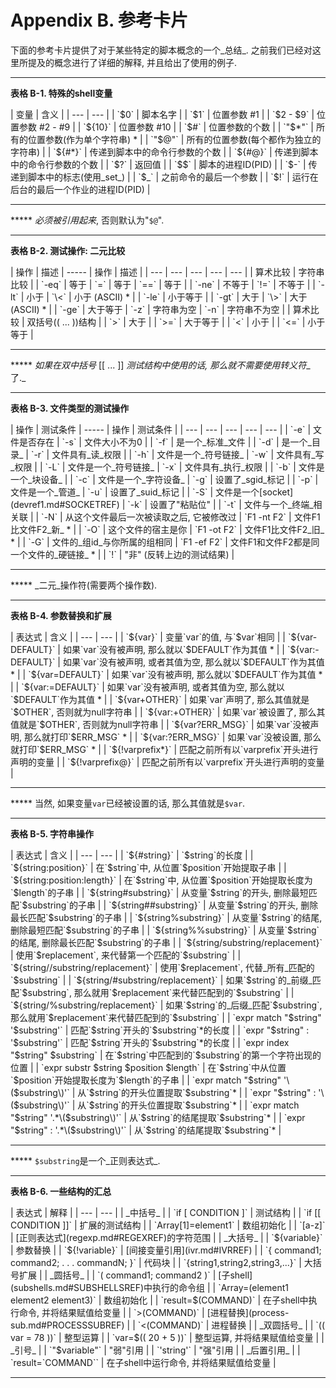 # Appendix B. 参考卡片

下面的参考卡片提供了对于某些特定的脚本概念的一个_总结_. 之前我们已经对这里所提及的概念进行了详细的解释, 并且给出了使用的例子.

* * *

**表格 B-1\. 特殊的shell变量**

<colgroup><col><col></colgroup>
| 变量 | 含义 |
| --- | --- |
| `$0` | 脚本名字 |
| `$1` | 位置参数 #1 |
| `$2 - $9` | 位置参数 #2 - #9 |
| `${10}` | 位置参数 #10 |
| `$#` | 位置参数的个数 |
| `"$*"` | 所有的位置参数(作为单个字符串) * |
| `"$@"` | 所有的位置参数(每个都作为独立的字符串) |
| `${#*}` | 传递到脚本中的命令行参数的个数 |
| `${#@}` | 传递到脚本中的命令行参数的个数 |
| `$?` | 返回值 |
| `$$` | 脚本的进程ID(PID) |
| `$-` | 传递到脚本中的标志(使用_set_) |
| `$_` | 之前命令的最后一个参数 |
| `$!` | 运行在后台的最后一个作业的进程ID(PID) |

* * *

***** _必须被引用起来_, 否则默认为<span class="QUOTE">"`$@`"</span>.

* * *

**表格 B-2\. 测试操作: 二元比较**

<colgroup><col><col><col><col><col></colgroup>
| 操作 | 描述 | ----- | 操作 | 描述 |
| --- | --- | --- | --- | --- |
| 算术比较 | 字符串比较 |
| `-eq` | 等于 | `=` | 等于 |
 `==` | 等于 |
| `-ne` | 不等于 | `!=` | 不等于 |
| `-lt` | 小于 | `\<` | 小于 (ASCII) * |
| `-le` | 小于等于 |
| `-gt` | 大于 | `\>` | 大于 (ASCII) * |
| `-ge` | 大于等于 |
 `-z` | 字符串为空 |
 `-n` | 字符串不为空 |
| 算术比较 | 双括号(( ... ))结构 |
| `>` | 大于 |
| `>=` | 大于等于 |
| `<` | 小于 |
| `<=` | 小于等于 |

* * *

***** _如果在双中括号_ [[ ... ]] _测试结构中使用的话, 那么就不需要使用转义符_\_了._

* * *

**表格 B-3\. 文件类型的测试操作**

<colgroup><col><col><col><col><col></colgroup>
| 操作 | 测试条件 | ----- | 操作 | 测试条件 |
| --- | --- | --- | --- | --- |
| `-e` | 文件是否存在 | `-s` | 文件大小不为0 |
| `-f` | 是一个_标准_文件 |
| `-d` | 是一个_目录_ | `-r` | 文件具有_读_权限 |
| `-h` | 文件是一个_符号链接_ | `-w` | 文件具有_写_权限 |
| `-L` | 文件是一个_符号链接_ | `-x` | 文件具有_执行_权限 |
| `-b` | 文件是一个_块设备_ |
| `-c` | 文件是一个_字符设备_ | `-g` | 设置了_sgid_标记 |
| `-p` | 文件是一个_管道_ | `-u` | 设置了_suid_标记 |
| `-S` | 文件是一个[socket](devref1.md#SOCKETREF) | `-k` | 设置了<span class="QUOTE">"粘贴位"</span> |
| `-t` | 文件与一个_终端_相关联 |
| `-N` | 从这个文件最后一次被读取之后, 它被修改过 | `F1 -nt F2` | 文件F1比文件F2_新_ * |
| `-O` | 这个文件的宿主是你 | `F1 -ot F2` | 文件F1比文件F2_旧_ * |
| `-G` | 文件的_组id_与你所属的组相同 | `F1 -ef F2` | 文件F1和文件F2都是同一个文件的_硬链接_ * |
| `!` | <span class="QUOTE">"非"</span> (反转上边的测试结果) |

* * *

***** _二元_操作符(需要两个操作数).

* * *

**表格 B-4\. 参数替换和扩展**

<colgroup><col><col></colgroup>
| 表达式 | 含义 |
| --- | --- |
| `${var}` | 变量`var`的值, 与`$var`相同 |
| `${var-DEFAULT}` | 如果`var`没有被声明, 那么就以`$DEFAULT`作为其值 * |
| `${var:-DEFAULT}` | 如果`var`没有被声明, 或者其值为空, 那么就以`$DEFAULT`作为其值 * |
| `${var=DEFAULT}` | 如果`var`没有被声明, 那么就以`$DEFAULT`作为其值 * |
| `${var:=DEFAULT}` | 如果`var`没有被声明, 或者其值为空, 那么就以`$DEFAULT`作为其值 * |
| `${var+OTHER}` | 如果`var`声明了, 那么其值就是`$OTHER`, 否则就为null字符串 |
| `${var:+OTHER}` | 如果`var`被设置了, 那么其值就是`$OTHER`, 否则就为null字符串 |
| `${var?ERR_MSG}` | 如果`var`没被声明, 那么就打印`$ERR_MSG` * |
| `${var:?ERR_MSG}` | 如果`var`没被设置, 那么就打印`$ERR_MSG` * |
| `${!varprefix*}` | 匹配之前所有以`varprefix`开头进行声明的变量 |
| `${!varprefix@}` | 匹配之前所有以`varprefix`开头进行声明的变量 |

* * *

***** 当然, 如果变量`var`已经被设置的话, 那么其值就是`$var`.

* * *

**表格 B-5\. 字符串操作**

<colgroup><col><col></colgroup>
| 表达式 | 含义 |
| --- | --- |
| `${#string}` | `$string`的长度 |
| `${string:position}` | 在`$string`中, 从位置`$position`开始提取子串 |
| `${string:position:length}` | 在`$string`中, 从位置`$position`开始提取长度为`$length`的子串 |
| `${string#substring}` | 从变量`$string`的开头, 删除最短匹配`$substring`的子串 |
| `${string##substring}` | 从变量`$string`的开头, 删除最长匹配`$substring`的子串 |
| `${string%substring}` | 从变量`$string`的结尾, 删除最短匹配`$substring`的子串 |
| `${string%%substring}` | 从变量`$string`的结尾, 删除最长匹配`$substring`的子串 |
| `${string/substring/replacement}` | 使用`$replacement`, 来代替第一个匹配的`$substring` |
| `${string//substring/replacement}` | 使用`$replacement`, 代替_所有_匹配的`$substring` |
| `${string/#substring/replacement}` | 如果`$string`的_前缀_匹配`$substring`, 那么就用`$replacement`来代替匹配到的`$substring` |
| `${string/%substring/replacement}` | 如果`$string`的_后缀_匹配`$substring`, 那么就用`$replacement`来代替匹配到的`$substring` |
| `expr match "$string" '$substring'` | 匹配`$string`开头的`$substring`*的长度 |
| `expr "$string" : '$substring'` | 匹配`$string`开头的`$substring`*的长度 |
| `expr index "$string" $substring` | 在`$string`中匹配到的`$substring`的第一个字符出现的位置 |
| `expr substr $string $position $length` | 在`$string`中从位置`$position`开始提取长度为`$length`的子串 |
| `expr match "$string" '\($substring\)'` | 从`$string`的开头位置提取`$substring`* |
| `expr "$string" : '\($substring\)'` | 从`$string`的开头位置提取`$substring`* |
| `expr match "$string" '.*\($substring\)'` | 从`$string`的结尾提取`$substring`* |
| `expr "$string" : '.*\($substring\)'` | 从`$string`的结尾提取`$substring`* |

* * *

***** `$substring`是一个_正则表达式_.

* * *

**表格 B-6\. 一些结构的汇总**

<colgroup><col><col></colgroup>
| 表达式 | 解释 |
| --- | --- |
| _中括号_ |
| `if [ CONDITION ]` | 测试结构 |
| `if [[ CONDITION ]]` | 扩展的测试结构 |
| `Array[1]=element1` | 数组初始化 |
| `[a-z]` | [正则表达式](regexp.md#REGEXREF)的字符范围 |
| _大括号_ |
| `${variable}` | 参数替换 |
| `${!variable}` | [间接变量引用](ivr.md#IVRREF) |
| `{ command1; command2; . . . commandN; }` | 代码块 |
| `{string1,string2,string3,...}` | 大括号扩展 |
| _圆括号_ |
| `( command1; command2 )` | [子shell](subshells.md#SUBSHELLSREF)中执行的命令组 |
| `Array=(element1 element2 element3)` | 数组初始化 |
| `result=$(COMMAND)` | 在子shell中执行命令, 并将结果赋值给变量 |
| `>(COMMAND)` | [进程替换](process-sub.md#PROCESSSUBREF) |
| `<(COMMAND)` | 进程替换 |
| _双圆括号_ |
| `(( var = 78 ))` | 整型运算 |
| `var=$(( 20 + 5 ))` | 整型运算, 并将结果赋值给变量 |
| _引号_ |
| `"$variable"` | "弱"引用 |
| `'string'` | "强"引用 |
| _后置引用_ |
| `result=`COMMAND`` | 在子shell中运行命令, 并将结果赋值给变量 |

* * *